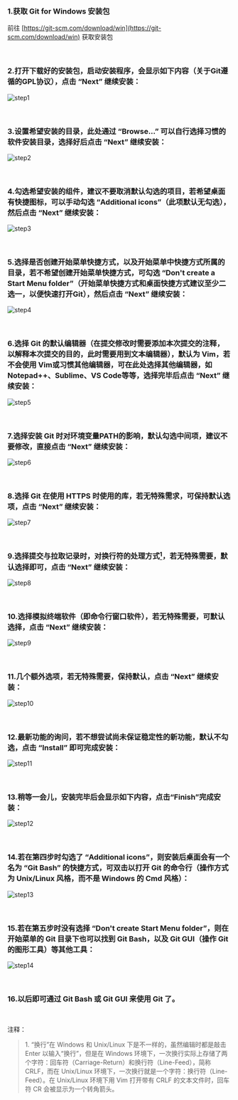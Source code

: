 ### 1.获取 Git for Windows 安装包
前往 [https://git-scm.com/download/win](https://git-scm.com/download/win) 获取安装包

<br/>

### 2.打开下载好的安装包，启动安装程序，会显示如下内容（关于Git遵循的GPL协议），点击 “Next” 继续安装：

![step1](./imgs/git_learning_blog/git_for_windows_installation/step1.jpg)

<br/>

### 3.设置希望安装的目录，此处通过 “Browse...” 可以自行选择习惯的软件安装目录，选择好后点击 “Next” 继续安装：

![step2](./imgs/git_learning_blog/git_for_windows_installation/step2.jpg)

<br/>

### 4.勾选希望安装的组件，建议不要取消默认勾选的项目，若希望桌面有快捷图标，可以手动勾选 “Additional icons”（此项默认无勾选），然后点击 “Next” 继续安装：

![step3](./imgs/git_learning_blog/git_for_windows_installation/step3.jpg)

<br/>

### 5.选择是否创建开始菜单快捷方式，以及开始菜单中快捷方式所属的目录，若不希望创建开始菜单快捷方式，可勾选 “Don't create a Start Menu folder”（开始菜单快捷方式和桌面快捷方式建议至少二选一，以便快速打开Git），然后点击 “Next” 继续安装：

![step4](./imgs/git_learning_blog/git_for_windows_installation/step4.jpg)

<br/>

### 6.选择 Git 的默认编辑器（在提交修改时需要添加本次提交的注释，以解释本次提交的目的，此时需要用到文本编辑器），默认为 Vim，若不会使用 Vim或习惯其他编辑器，可在此处选择其他编辑器，如 Notepad++、Sublime、VS Code等等，选择完毕后点击 “Next” 继续安装：

![step5](./imgs/git_learning_blog/git_for_windows_installation/step5.jpg)

<br/>

### 7.选择安装 Git 时对环境变量PATH的影响，默认勾选中间项，建议不要修改，直接点击 “Next” 继续安装：

![step6](./imgs/git_learning_blog/git_for_windows_installation/step6.jpg)

<br/>

### 8.选择 Git 在使用 HTTPS 时使用的库，若无特殊需求，可保持默认选项，点击 “Next” 继续安装：

![step7](./imgs/git_learning_blog/git_for_windows_installation/step7.jpg)

<br/>

### 9.选择提交与拉取记录时，对换行符的处理方式[<sup>1</sup>](#annotation)，若无特殊需要，默认选择即可，点击 “Next” 继续安装：

![step8](./imgs/git_learning_blog/git_for_windows_installation/step8.jpg)

<br/>

### 10.选择模拟终端软件（即命令行窗口软件），若无特殊需要，可默认选择，点击 “Next” 继续安装：

![step9](./imgs/git_learning_blog/git_for_windows_installation/step9.jpg)

<br/>

### 11.几个额外选项，若无特殊需要，保持默认，点击 “Next” 继续安装：

![step10](./imgs/git_learning_blog/git_for_windows_installation/step10.jpg)

<br/>

### 12.最新功能的询问，若不想尝试尚未保证稳定性的新功能，默认不勾选，点击 “Install” 即可完成安装：

![step11](./imgs/git_learning_blog/git_for_windows_installation/step11.jpg)

<br/>

### 13.稍等一会儿，安装完毕后会显示如下内容，点击“Finish”完成安装：

![step12](./imgs/git_learning_blog/git_for_windows_installation/step12.jpg) 

<br/>

### 14.若在第四步时勾选了 “Additional icons”，则安装后桌面会有一个名为 “Git Bash” 的快捷方式，可双击以打开 Git 的命令行（操作方式为 Unix/Linux 风格，而不是 Windows 的 Cmd 风格）：

![step13](./imgs/git_learning_blog/git_for_windows_installation/step13.jpg)

<br/>

### 15.若在第五步时没有选择 “Don't create Start Menu folder”，则在开始菜单的 Git 目录下也可以找到 Git Bash，以及 Git GUI（操作 Git 的图形工具）等其他工具：

![step14](./imgs/git_learning_blog/git_for_windows_installation/step14.jpg)

<br/>

### 16.以后即可通过 Git Bash 或 Git GUI 来使用 Git 了。
 
<br id="annotation"/>

注释：

> 1\. “换行”在 Windows 和 Unix/Linux 下是不一样的，虽然编辑时都是敲击 Enter 以输入“换行”，但是在 Windows 环境下，一次换行实际上存储了两个字符：回车符（Carriage-Return）和换行符（Line-Feed），简称 CRLF，而在 Unix/Linux 环境下，一次换行就是一个字符：换行符（Line-Feed）。在 Unix/Linux 环境下用 Vim 打开带有 CRLF 的文本文件时，回车符 CR 会被显示为一个转角箭头。
